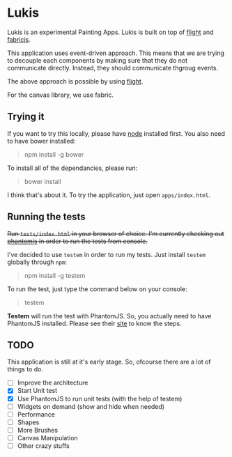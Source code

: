 # Lukis

Lukis is an experimental Painting Apps. Lukis is built on top of [flight](http://twitter.github.io/flight/) and [fabricjs](fabricjs.com).

This application uses event-driven approach. This means that we are trying to decouple each components by making sure that they do not communicate directly. Instead, they should communicate thgroug events.

The above approach is possible by using [flight](http://twitter.github.io/flight/).

For the canvas library, we use fabric.

## Trying it

If you want to try this locally, please have [node](http://nodejs.org/) installed first. You also need to have bower installed:

> npm install -g bower

To install all of the dependancies, please run:

> bower install

I think that's about it. To try the application, just open `apps/index.html`.

## Running the tests

<del>Run `tests/index.html` in your browser of choice. I'm currently checking out [phantomjs](http://phantomjs.org) in order to run the tests from console.</del>

I've decided to use `testem` in order to run my tests. Just install `testem` globally through `npm`:

> npm install -g testem

To run the test, just type the command below on your console:

> testem

**Testem** will run the test with PhantomJS. So, you actually need to have PhantomJS installed. Please see their [site](http://phantomjs.org) to know the steps.

## TODO

This application is still at it's early stage. So, ofcourse there are a lot of things to do.

- [ ] Improve the architecture
- [x] Start Unit test
- [x] Use PhantomJS to run unit tests (with the help of testem)
- [ ] Widgets on demand (show and hide when needed)
- [ ] Performance
- [ ] Shapes
- [ ] More Brushes
- [ ] Canvas Manipulation
- [ ] Other crazy stuffs